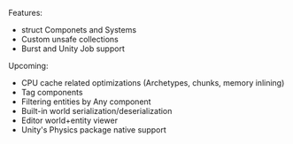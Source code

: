 Features:
- struct Componets and Systems
- Custom unsafe collections
- Burst and Unity Job support

Upcoming:
- CPU cache related optimizations (Archetypes, chunks, memory inlining)
- Tag components
- Filtering entities by Any component
- Built-in world serialization/deserialization
- Editor world+entity viewer
- Unity's Physics package native support
